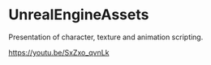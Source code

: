 # UnrealEngineAssets

Presentation of character, texture and animation scripting. 

https://youtu.be/SxZxo_qvnLk
